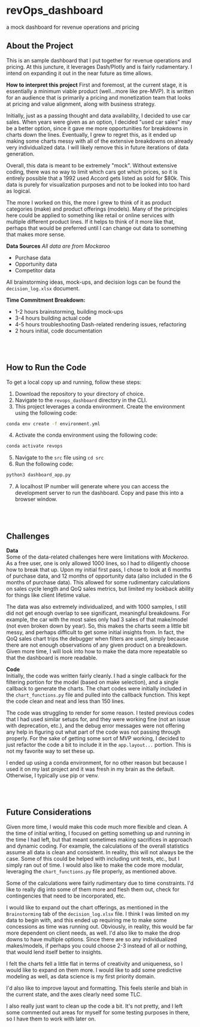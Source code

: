 # revOps_dashboard
a mock dashboard for revenue operations and pricing


<!-- ABOUT THE PROJECT -->
## About the Project

This is an sample dashboard that I put together for revenue operations and pricing. At this juncture, it leverages Dash/Plotly and is fairly rudamentary. I intend on expanding it out in the near future as time allows.

<b>How to interpret this project</b>
First and foremost, at the current stage, it is essentially a minimum viable product (well...more like pre-MVP). It is written for an audience that is primarily a pricing and monetization team that looks at pricing and value alignment, along with business strategy.

Initially, just as a passing thought and data availability, I decided to use car sales. When years were given as an option, I decided "used car sales" may be a better option, since it gave me more opportunities for breakdowns in charts down the lines. Eventually, I grew to regret this, as it ended up making some charts messy with all of the extensive breakdowns on already very individualized data. I will likely remove this in future iterations of data generation.

Overall, this data is meant to be extremely "mock". Without extensive coding, there was no way to limit which cars got which prices, so it is entirely possible that a 1992 used Accord gets listed as sold for $80k. This data is purely for visualization purposes and not to be looked into too hard as logical.

The more I worked on this, the more I grew to think of it as product categories (make) and product offerings (models). Many of the principles here could be applied to something like retail or online services with multiple different product lines. If it helps to think of it more like that, perhaps that would be preferred until I can change out data to something that makes more sense.

<b>Data Sources</b>
<i>All data are from Mockaroo </i>
- Purchase data
- Opportunity data
- Competitor data

All brainstorming ideas, mock-ups, and decision logs can be found the `decision_log.xlsx` document.

<b>Time Commitment Breakdown:</b>
- 1-2 hours brainstorming, building mock-ups
- 3-4 hours building actual code
- 4-5 hours troubleshooting Dash-related rendering issues, refactoring
- 2 hours initial, code documentation

<br>
<br>

<!-- RUN THE CODE -->
## How to Run the Code

To get a local copy up and running, follow these steps:

1) Download the repository to your directory of choice.
2) Navigate to the `revops_dashboard` directory in the CLI.
3) This project leverages a conda environment. Create the environment using the following code:
```sh
conda env create -f environment.yml
```
4) Activate the conda environment using the following code:
```sh
conda activate revops
```
5) Navigate to the `src` file using `cd src`
6) Run the following code:
```sh
python3 dashboard_app.py
```
7) A localhost IP number will generate where you can access the development server to run the dashboard. Copy and pase this into a browser window.

<br>
<br>

<!-- CHALLENGES -->
## Challenges

<b>Data</b><br>
Some of the data-related challenges here were limitations with <i>Mockeroo</i>. As a free user, one is only allowed 1000 lines, so I had to diligently choose how to break that up. Upon my initial first pass, I chose to look at 6 months of purchase data, and 12 months of opportunity data (also included in the 6 months of purchase data). This allowed for some rudimentary calculations on sales cycle length and QoQ sales metrics, but limited my lookback ability for things like client lifetime value.

The data was also extremely individualized, and with 1000 samples, I still did not get enough overlap to see significant, meaningful breakdowns. For example, the car with the most sales only had 3 sales of that make/model (not even broken down by year). So, this makes the charts seem a little bit messy, and perhaps difficult to get some initial insights from. In fact, the QoQ sales chart trips the debugger when filters are used, simply because there are not enough observations of any given product on a breakdown. Given more time, I will look into how to make the data more repeatable so that the dashboard is more readable.

<b>Code</b><br>
Initially, the code was written fairly cleanly. I had a single callback for the filtering portion for the model (based on make selection), and a single callback to generate the charts. The chart codes were initially included in the `chart_functions.py` file and pulled into the callback function. This kept the code clean and neat and less than 150 lines.

The code was struggling to render for some reason. I tested previous codes that I had used similar setups for, and they were working fine (not an issue with deprecation, etc.), and the debug error messages were not offering any help in figuring out what part of the code was not passing through properly. For the sake of getting some sort of MVP working, I decided to just refactor the code a bit to include it in the `app.layout...` portion. This is not my favorite way to set these up.

I ended up using a conda environment, for no other reason but because I used it on my last project and it was fresh in my brain as the default. Otherwise, I typically use pip or venv.

<br>
<br>

<!-- FUTURE CONSIDERATIONS -->
## Future Considerations

Given more time, I would make this code much more flexible and clean. A the time of initial writing, I focused on getting something up and running in the time I had left, but that meant sometimes making sacrifices in approach and dynamic coding. For example, the calculations of the overall statistics assume all data is clean and consistent. In reality, this will not always be the case. Some of this could be helped with including unit tests, etc., but I simply ran out of time. I would also like to make the code more modular, leveraging the `chart_functions.py` file properly, as mentioned above.

Some of the calculations were fairly rudimentary due to time constraints. I'd like to really dig into some of them more and flesh them out, check for contingencies that need to be incorporated, etc.

I would like to expand out the chart offerings, as mentioned in the `Brainstorming` tab of the `decision_log.xlsx` file. I think I was limited on my data to begin with, and this ended up requiring me to make some concessions as time was running out. Obviously, in reality, this would be far more dependent on client needs, as well. I'd also like to make the drop downs to have multiple options. Since there are so any individualized makes/models, if perhaps you could choose 2-3 instead of all or nothing, that would lend itself better to insights.

I felt the charts fell a little flat in terms of creativity and uniqueness, so I would like to expand on them more. I would like to add some predictive modeling as well, as data science is my first priority domain.

I'd also like to improve layout and formatting. This feels sterile and blah in the current state, and the axes clearly need some TLC.

I also really just want to clean up the code a bit. It's not pretty, and I left some commented out areas for myself for some testing purposes in there, so I have them to work with later on.